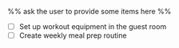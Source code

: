 <!-- My unsorted todo list that is waiting for my attention -->

%% ask the user to provide some items here %%
- [ ] Set up workout equipment in the guest room
- [ ] Create weekly meal prep routine
